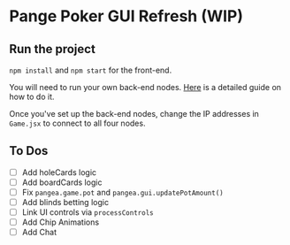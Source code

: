 # Pange Poker GUI Refresh (WIP)

## Run the project

`npm install` and `npm start` for the front-end.

You will need to run your own back-end nodes. [Here](https://github.com/NOCTLJRNE/CHIPS-tuto/blob/master/README.md) is a detailed guide on how to do it.

Once you've set up the back-end nodes, change the IP addresses in `Game.jsx` to connect to all four nodes.

## To Dos

- [ ] Add holeCards logic
- [ ] Add boardCards logic
- [ ] Fix `pangea.game.pot` and `pangea.gui.updatePotAmount()`
- [ ] Add blinds betting logic
- [ ] Link UI controls via `processControls`
- [ ] Add Chip Animations
- [ ] Add Chat

